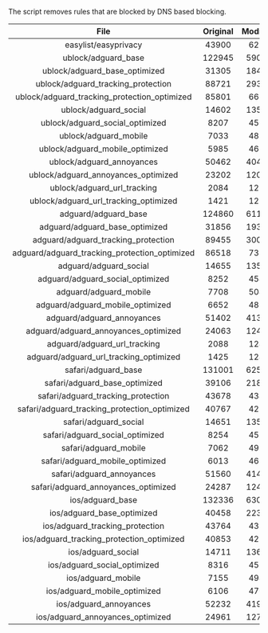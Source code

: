 The script removes rules that are blocked by DNS based blocking.


| File | Original | Modified |
|:----:|:-----:|:-----:|
| easylist/easyprivacy | 43900 | 6216 |
| ublock/adguard_base | 122945 | 59090 |
| ublock/adguard_base_optimized | 31305 | 18463 |
| ublock/adguard_tracking_protection | 88721 | 29352 |
| ublock/adguard_tracking_protection_optimized | 85801 | 6672 |
| ublock/adguard_social | 14602 | 13525 |
| ublock/adguard_social_optimized | 8207 | 4505 |
| ublock/adguard_mobile | 7033 | 4865 |
| ublock/adguard_mobile_optimized | 5985 | 4636 |
| ublock/adguard_annoyances | 50462 | 40465 |
| ublock/adguard_annoyances_optimized | 23202 | 12009 |
| ublock/adguard_url_tracking | 2084 | 1238 |
| ublock/adguard_url_tracking_optimized | 1421 | 1235 |
| adguard/adguard_base | 124860 | 61105 |
| adguard/adguard_base_optimized | 31856 | 19319 |
| adguard/adguard_tracking_protection | 89455 | 30035 |
| adguard/adguard_tracking_protection_optimized | 86518 | 7311 |
| adguard/adguard_social | 14655 | 13586 |
| adguard/adguard_social_optimized | 8252 | 4549 |
| adguard/adguard_mobile | 7708 | 5040 |
| adguard/adguard_mobile_optimized | 6652 | 4800 |
| adguard/adguard_annoyances | 51402 | 41328 |
| adguard/adguard_annoyances_optimized | 24063 | 12408 |
| adguard/adguard_url_tracking | 2088 | 1243 |
| adguard/adguard_url_tracking_optimized | 1425 | 1240 |
| safari/adguard_base | 131001 | 62536 |
| safari/adguard_base_optimized | 39106 | 21844 |
| safari/adguard_tracking_protection | 43678 | 4343 |
| safari/adguard_tracking_protection_optimized | 40767 | 4250 |
| safari/adguard_social | 14651 | 13576 |
| safari/adguard_social_optimized | 8254 | 4539 |
| safari/adguard_mobile | 7062 | 4901 |
| safari/adguard_mobile_optimized | 6013 | 4662 |
| safari/adguard_annoyances | 51560 | 41417 |
| safari/adguard_annoyances_optimized | 24287 | 12475 |
| ios/adguard_base | 132336 | 63052 |
| ios/adguard_base_optimized | 40458 | 22362 |
| ios/adguard_tracking_protection | 43764 | 4351 |
| ios/adguard_tracking_protection_optimized | 40853 | 4258 |
| ios/adguard_social | 14711 | 13608 |
| ios/adguard_social_optimized | 8316 | 4553 |
| ios/adguard_mobile | 7155 | 4942 |
| ios/adguard_mobile_optimized | 6106 | 4700 |
| ios/adguard_annoyances | 52232 | 41984 |
| ios/adguard_annoyances_optimized | 24961 | 12758 |